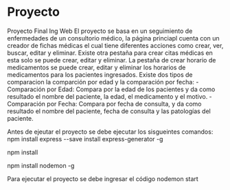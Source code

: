 # Proyecto
Proyecto Final Ing Web
El proyecto se basa en un seguimiento de enfermedades de un consultorio médico, la página princiapl cuenta con un creador de fichas médicas el cual tiene diferentes acciones como crear, ver, buscar, editar y eliminar. 
Existe otra pestaña para crear citas médicas en esta solo se puede crear, editar y eliminar.
La pestaña de crear horario de medicamentos se puede crear, editar y eliminar los horarios de medicamentos para los pacientes ingresados.
Existe dos tipos de comparacion la comparción por edad y la comparación por fecha:
-Comparación por Edad: Compara por la edad de los pacientes y da como resultado el nombre del paciente, la edad, el medicamento y el motivo.
-Comparación por Fecha: Compara por fecha de consulta, y da como resultado el nombre del paciente, fecha de consulta y las patologías del paciente.


Antes de ejeutar el proyecto se debe ejecutar los sisgueintes comandos:
npm install express --save install express-generator -g

npm install

npm install nodemon -g



Para ejecutar el proyecto se debe ingresar el código    nodemon start